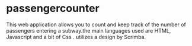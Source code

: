 # passengercounter
This web application allows you to count and keep track of the number of passengers entering a subway.the main languages used are HTML, Javascript  and a bit of Css . utilizes a design by Scrimba.




